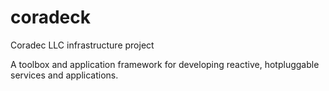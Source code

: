 # coradeck

Coradec LLC infrastructure project

A toolbox and application framework for developing reactive, hotpluggable services and applications.
